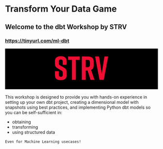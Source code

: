 # Transform Your Data Game

## Welcome to the dbt Workshop by STRV
### https://tinyurl.com/ml-dbt

![STRV](images/strv.png)

This workshop is designed to 
provide you with hands-on experience in setting up your own dbt project, creating a dimensional model with snapshots using best practices, and implementing Python dbt models so you can be self-sufficient in:
- obtaining
- transforming
- using structured data
```{note}
Even for Machine Learning usecases!
```
